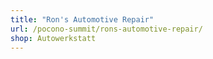 ```yaml
---
title: "Ron's Automotive Repair"
url: /pocono-summit/rons-automotive-repair/
shop: Autowerkstatt
---
```

